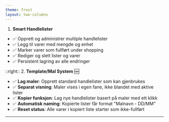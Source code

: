 ```yaml
---
theme: frost
layout: two-columns
---
```


 1. **Smart Handlelister**
- ✅ Opprett og administrer multiple handlelister
- ✅ Legg til varer med mengde og enhet
- ✅ Marker varer som fullført under shopping
- ✅ Rediger og slett lister og varer
- ✅ Persistent lagring av alle endringer



::right::
 2. **Template/Mal System** 🆕
- ✅ **Lag maler**: Opprett standard handlelister som kan gjenbrukes
- ✅ **Separat visning**: Maler vises i egen fane, ikke blandet med aktive lister
- ✅ **Kopier funksjon**: Lag nye handlelister basert på maler med ett klikk
- ✅ **Automatisk naming**: Kopierte lister får format "Malnavn - DD/MM"
- ✅ **Reset status**: Alle varer i kopiert liste starter som ikke-fullført

---